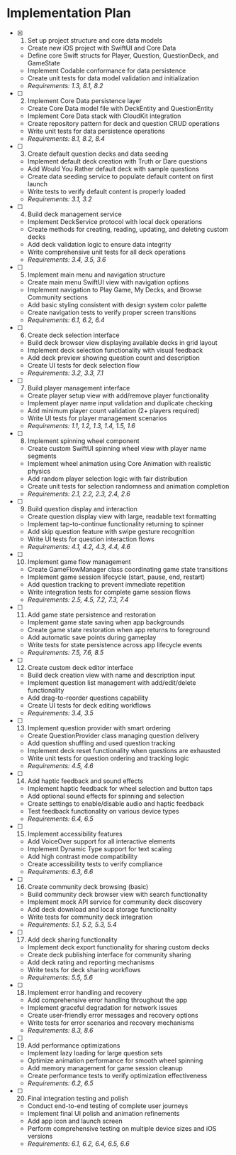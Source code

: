 # Implementation Plan

- [x] 1. Set up project structure and core data models

  - Create new iOS project with SwiftUI and Core Data
  - Define core Swift structs for Player, Question, QuestionDeck, and GameState
  - Implement Codable conformance for data persistence
  - Create unit tests for data model validation and initialization
  - _Requirements: 1.3, 8.1, 8.2_

- [ ] 2. Implement Core Data persistence layer

  - Create Core Data model file with DeckEntity and QuestionEntity
  - Implement Core Data stack with CloudKit integration
  - Create repository pattern for deck and question CRUD operations
  - Write unit tests for data persistence operations
  - _Requirements: 8.1, 8.2, 8.4_

- [ ] 3. Create default question decks and data seeding

  - Implement default deck creation with Truth or Dare questions
  - Add Would You Rather default deck with sample questions
  - Create data seeding service to populate default content on first launch
  - Write tests to verify default content is properly loaded
  - _Requirements: 3.1, 3.2_

- [ ] 4. Build deck management service

  - Implement DeckService protocol with local deck operations
  - Create methods for creating, reading, updating, and deleting custom decks
  - Add deck validation logic to ensure data integrity
  - Write comprehensive unit tests for all deck operations
  - _Requirements: 3.4, 3.5, 3.6_

- [ ] 5. Implement main menu and navigation structure

  - Create main menu SwiftUI view with navigation options
  - Implement navigation to Play Game, My Decks, and Browse Community sections
  - Add basic styling consistent with design system color palette
  - Create navigation tests to verify proper screen transitions
  - _Requirements: 6.1, 6.2, 6.4_

- [ ] 6. Create deck selection interface

  - Build deck browser view displaying available decks in grid layout
  - Implement deck selection functionality with visual feedback
  - Add deck preview showing question count and description
  - Create UI tests for deck selection flow
  - _Requirements: 3.2, 3.3, 7.1_

- [ ] 7. Build player management interface

  - Create player setup view with add/remove player functionality
  - Implement player name input validation and duplicate checking
  - Add minimum player count validation (2+ players required)
  - Write UI tests for player management scenarios
  - _Requirements: 1.1, 1.2, 1.3, 1.4, 1.5, 1.6_

- [ ] 8. Implement spinning wheel component

  - Create custom SwiftUI spinning wheel view with player name segments
  - Implement wheel animation using Core Animation with realistic physics
  - Add random player selection logic with fair distribution
  - Create unit tests for selection randomness and animation completion
  - _Requirements: 2.1, 2.2, 2.3, 2.4, 2.6_

- [ ] 9. Build question display and interaction

  - Create question display view with large, readable text formatting
  - Implement tap-to-continue functionality returning to spinner
  - Add skip question feature with swipe gesture recognition
  - Write UI tests for question interaction flows
  - _Requirements: 4.1, 4.2, 4.3, 4.4, 4.6_

- [ ] 10. Implement game flow management

  - Create GameFlowManager class coordinating game state transitions
  - Implement game session lifecycle (start, pause, end, restart)
  - Add question tracking to prevent immediate repetition
  - Write integration tests for complete game session flows
  - _Requirements: 2.5, 4.5, 7.2, 7.3, 7.4_

- [ ] 11. Add game state persistence and restoration

  - Implement game state saving when app backgrounds
  - Create game state restoration when app returns to foreground
  - Add automatic save points during gameplay
  - Write tests for state persistence across app lifecycle events
  - _Requirements: 7.5, 7.6, 8.5_

- [ ] 12. Create custom deck editor interface

  - Build deck creation view with name and description input
  - Implement question list management with add/edit/delete functionality
  - Add drag-to-reorder questions capability
  - Create UI tests for deck editing workflows
  - _Requirements: 3.4, 3.5_

- [ ] 13. Implement question provider with smart ordering

  - Create QuestionProvider class managing question delivery
  - Add question shuffling and used question tracking
  - Implement deck reset functionality when questions are exhausted
  - Write unit tests for question ordering and tracking logic
  - _Requirements: 4.5, 4.6_

- [ ] 14. Add haptic feedback and sound effects

  - Implement haptic feedback for wheel selection and button taps
  - Add optional sound effects for spinning and selection
  - Create settings to enable/disable audio and haptic feedback
  - Test feedback functionality on various device types
  - _Requirements: 6.4, 6.5_

- [ ] 15. Implement accessibility features

  - Add VoiceOver support for all interactive elements
  - Implement Dynamic Type support for text scaling
  - Add high contrast mode compatibility
  - Create accessibility tests to verify compliance
  - _Requirements: 6.3, 6.6_

- [ ] 16. Create community deck browsing (basic)

  - Build community deck browser view with search functionality
  - Implement mock API service for community deck discovery
  - Add deck download and local storage functionality
  - Write tests for community deck integration
  - _Requirements: 5.1, 5.2, 5.3, 5.4_

- [ ] 17. Add deck sharing functionality

  - Implement deck export functionality for sharing custom decks
  - Create deck publishing interface for community sharing
  - Add deck rating and reporting mechanisms
  - Write tests for deck sharing workflows
  - _Requirements: 5.5, 5.6_

- [ ] 18. Implement error handling and recovery

  - Add comprehensive error handling throughout the app
  - Implement graceful degradation for network issues
  - Create user-friendly error messages and recovery options
  - Write tests for error scenarios and recovery mechanisms
  - _Requirements: 8.3, 8.6_

- [ ] 19. Add performance optimizations

  - Implement lazy loading for large question sets
  - Optimize animation performance for smooth wheel spinning
  - Add memory management for game session cleanup
  - Create performance tests to verify optimization effectiveness
  - _Requirements: 6.2, 6.5_

- [ ] 20. Final integration testing and polish
  - Conduct end-to-end testing of complete user journeys
  - Implement final UI polish and animation refinements
  - Add app icon and launch screen
  - Perform comprehensive testing on multiple device sizes and iOS versions
  - _Requirements: 6.1, 6.2, 6.4, 6.5, 6.6_
